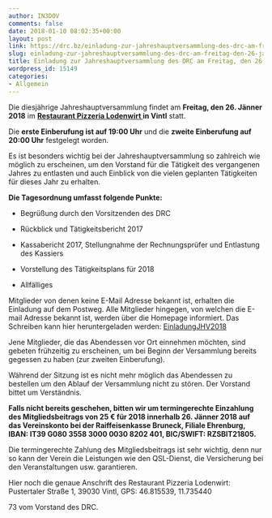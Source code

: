 ```yaml
---
author: IN3DOV
comments: false
date: 2018-01-10 08:02:35+00:00
layout: post
link: https://drc.bz/einladung-zur-jahreshauptversammlung-des-drc-am-freitag-den-26-jaenner-2018/
slug: einladung-zur-jahreshauptversammlung-des-drc-am-freitag-den-26-jaenner-2018
title: Einladung zur Jahreshauptversammlung des DRC am Freitag, den 26. Jänner 2018.
wordpress_id: 15149
categories:
- Allgemein
---
```


Die diesjährige Jahreshauptversammlung findet am **Freitag, den 26. Jänner 2018** im **[Restaurant Pizzeria Lodenwirt ](https://www.lodenwirt.com/)in Vintl** statt.




Die **erste Einberufung ist auf 19:00 Uhr** und die **zweite Einberufung auf 20:00 Uhr** festgelegt worden.




Es ist besonders wichtig bei der Jahreshauptversammlung so zahlreich wie möglich zu erscheinen, um den Vorstand für die Tätigkeit des vergangenen Jahres zu entlasten und auch Einblick von die vielen geplanten Tätigkeiten für dieses Jahr zu erhalten.


**Die Tagesordnung umfasst folgende Punkte:**



 	
  * Begrüßung durch den Vorsitzenden des DRC

 	
  * Rückblick und Tätigkeitsbericht 2017

 	
  * Kassabericht 2017, Stellungnahme der Rechnungsprüfer und Entlastung des Kassiers

 	
  * Vorstellung des Tätigkeitsplans für 2018

 	
  * Allfälliges


Mitglieder von denen keine E-Mail Adresse bekannt ist, erhalten die Einladung auf dem Postweg. Alle Mitglieder hingegen, von welchen die E-mail Adresse bekannt ist, werden über die Homepage informiert. Das Schreiben kann hier heruntergeladen werden: [EinladungJHV2018](https://drc.bz/wp-content/uploads/2018/01/EinladungJHV2018.pdf)

Jene Mitglieder, die das Abendessen vor Ort einnehmen möchten, sind gebeten frühzeitig zu erscheinen, um bei Beginn der Versammlung bereits gegessen zu haben (zur zweiten Einberufung).

Während der Sitzung ist es nicht mehr möglich das Abendessen zu bestellen um den Ablauf der Versammlung nicht zu stören. Der Vorstand bittet um Verständnis.

**Falls nicht bereits geschehen, bitten wir um termingerechte Einzahlung des Mitgliedsbeitrags von 25 € für 2018 innerhalb 26. Jänner 2018 auf das Vereinskonto bei der Raiffeisenkasse Bruneck, Filiale Ehrenburg, IBAN: IT39 G080 3558 3000 0030 8202 401, BIC/SWIFT: RZSBIT21805.**

Die termingerechte Zahlung des Mitgliedsbeitrags ist sehr wichtig, denn nur so kann der Verein die Leistungen wie den QSL-Dienst, die Versicherung bei den Veranstaltungen usw. garantieren.

Hier noch die genaue Anschrift des Restaurant Pizzeria Lodenwirt: Pustertaler Straße 1, 39030 Vintl, GPS: 46.815539, 11.735440

73 vom Vorstand des DRC.
